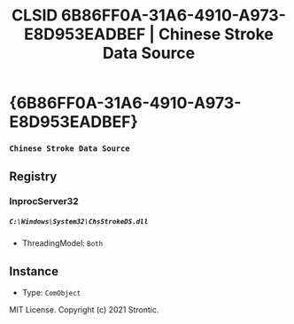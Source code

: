 ﻿---
title: "CLSID 6B86FF0A-31A6-4910-A973-E8D953EADBEF | Chinese Stroke Data Source"
excerpt: What is COM-Object CLSID 6B86FF0A-31A6-4910-A973-E8D953EADBEF?
---

# {6B86FF0A-31A6-4910-A973-E8D953EADBEF}

### `Chinese Stroke Data Source`

## Registry


### InprocServer32

##### `C:\Windows\System32\ChsStrokeDS.dll`
* ThreadingModel: `Both`

## Instance

* Type: `ComObject`

MIT License. Copyright (c) 2021 Strontic.


